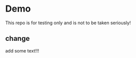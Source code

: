 # Demo

This repo is for testing only and is not to be taken seriously!

## change

add some text!!!
